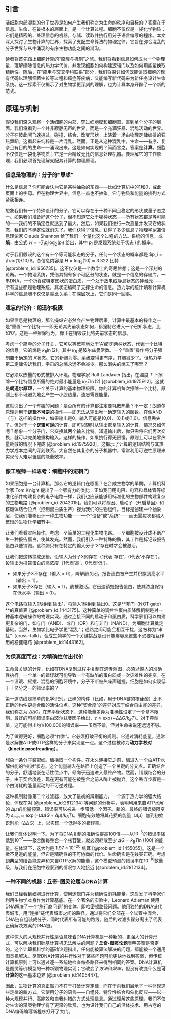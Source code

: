 ## 引言
活细胞内部混乱的分子世界是如何产生我们称之为生命的秩序和目标的？答案在于信息。生命，在最根本的层面上，是一个计算过程。细胞不仅仅是一袋化学物质；它们是精密的、处理信息的机器，存储、读取并执行用分子语言编写的程序。本文深入探讨了生物计算的世界，探索了支配生命算法的物理定律。它旨在弥合混乱的分子世界与从中涌现的有序生物功能之间的鸿沟。

读者将首先踏上细胞计算的“原理与机制”之旅。我们将看到信息如何成为一个物理量，理解擦除信息的热力学代价，并发现细胞如何构建逻辑门以及如何用能量换取精确性。随后，在“应用与交叉学科联系”部分，我们将探讨如何既能读取细胞的现有代码以理解细菌生长等过程和癌症等疾病，又能编写新代码来为新任务设计生命系统。这一探索不仅揭示了对生物学更深刻的理解，也为计算本身开辟了一个新的范式。

## 原理与机制

假设我们深入观察一个活细胞的内部，穿过细胞膜和细胞器，直到单个分子的层面。我们将看到一个并非寂静无声的世界，而是一个充满狂暴、混乱活动的世界。分子在彼此间飞速掠过，碰撞、结合、改变形状，上演着一场由物理定律编排的狂热舞蹈。这看起来纯粹是一片混乱。然而，正是从这种混乱中，生命——有序、复杂且有目的的生命——涌现出来。这是如何实现的？简而言之，答案是**计算**。细胞不仅仅是一袋化学物质；它是一台精致无比的信息处理机器。要理解它的工作原理，我们必须首先理解支配其计算的物理原理。

### 信息是物理的：分子的“思想”

什么是信息？你可能会认为它是某种抽象的东西——比如计算机中的1和0，或此页面上的字母。但在物理世界中，信息一点也不抽象。它与物质和能量的排列方式紧密相连。

想象我们有一个特殊设计的分子，它可以存在于十种不同且稳定的形状或量子态之一。如果我们准备好这个分子，但不知道它处于哪种状态——所有状态都是等可能的——我们的不确定性就达到了最大。然后，如果我们进行一次测量并发现它的状态，我们的不确定性就消失了。我们获得了信息。获得了多少信息？物理学家兼信息理论家 Claude Shannon 给了我们一个量化这个过程的方法。系统的信息，或**熵**，由公式 $H = -\sum_i p_i \log_2(p_i)$ 给出，其中 $p_i$ 是发现系统处于状态 $i$ 的概率。

对于我们假设的这个有十个等可能状态的分子，任何一个状态的概率都是 $p_i = \frac{1}{10}$。总信息内容是 $H = \log_2(10) \approx 3.322$ 比特 [@problem_id:1956735]。这不仅仅是一个数学上的奇思妙想；这是一个深刻的论断。一个物理系统，凭借其拥有多个可区分的状态，就是一个信息的存储库。一串DNA，一个折叠成特定形状的蛋白质，一个处于放电或静息状态的神经元——所有这些都是物理系统，其状态编码了支撑生命的信息。热力学的统计熵和计算机科学的信息熵不仅仅是类比关系；在深层次上，它们是同一回事。

### 遗忘的代价：朗道尔极限

如果信息是物理的，那么操纵它必然会产生物理后果。计算中最基本的操作之一是“重置”一个比特——即无论其先前状态如何，都强制它进入一个已知状态，比如‘0’。这是一种擦除行为。你正在销毁该比特先前状态的信息。

考虑一个简单的分子开关，它可以等概率地处于‘A’或‘B’两种状态，代表一个比特的信息。它的熵是 $k_B \ln(2)$，其中 $k_B$ 是玻尔兹曼常数。一个“重置”操作将分子强制置于确定的‘A’状态。它的新熵为零。系统变得更有序，其熵减少了。但热力学第二定律告诉我们，宇宙的总熵永远不会减少。那么消失的熵去了哪里？

它必须以热量的形式被排入环境。物理学家 Rolf Landauer 指出，在温度 $T$ 下擦除一个比特信息所需的绝对最小能量是 $k_B T \ln(2)$ [@problem_id:1975912]。这就是**朗道尔原理**，一个关于计算的基本物理极限。你的计算机每次擦除一个比特，原则上都不可避免地会产生一小股热量。遗忘需要能量。

这就引出了一个有趣的问题：是否所有的计算都注定要耗散热量？不一定！朗道尔原理适用于**逻辑不可逆**的操作——即无法从输出唯一确定输入的函数。在像AND（与）这样的操作中，如果输出是0，输入可能是(0,0)、(0,1)或(1,0)。信息丢失了。但对于一个**逻辑可逆**的计算，即可以随时从输出恢复输入的计算，情况又如何呢？想象一个分子门，它交换其两个输入比特。知道输出后，你只需将它们再次交换，就可以完美地重构输入。这样的操作，如果执行得无限慢，原则上可以在零热量耗散的情况下完成 [@problem_id:1975920]。这揭示了计算的逻辑结构与其热力学成本之间的深刻联系。大自然在其复杂的分子机器中，常常利用可逆性原理来实现令人难以置信的能量效率。

### 像工程师一样思考：细胞中的逻辑门

如果细胞是一台计算机，那么它的逻辑门在哪里？在合成生物学的早期，计算机科学家 Tom Knight 提出了一个强有力的类比：正如我们用电阻、电容和晶体管等标准化部件构建复杂的电子电路一样，我们也应该能够用标准化的生物部件构建复杂的生物电路 [@problem_id:2042015]。我们可以将基因、启动子（开启基因）和核糖体结合位点（控制蛋白质生产）视为我们的生物组件。目标是创建一个抽象层，使我们能够设计一种生物功能——一个“设备”或“系统”——而无需每次都陷入繁琐的生物化学细节中。

让我们看看实际操作。考虑一个简单的工程化生物电路。一个细胞被设计成不断产生一种报告蛋白，使其发光。然而，我们引入一种特殊的酶，其工作是标记该报告蛋白以便销毁。这种酶只有在特定的输入分子'X'存在时才会被激活。

让我们把这转换成逻辑。设输入为分子X的存在（1代表‘存在’，0代表‘不存在’）。设输出为报告蛋白的高浓度（1代表‘高’，0代表‘低’）。
- 如果分子X不存在（输入 = 0），降解酶关闭。报告蛋白被产生并积累到高水平（输出 = 1）。
- 如果分子X存在（输入 = 1），酶被激活。它迅速销毁报告蛋白，使其浓度保持在低水平（输出 = 0）。

这个电路将输入0映射到输出1，将输入1映射到输出0。这是**非门（NOT gate）**的真值表 [@problem_id:1443175]。这种简单的调控性蛋白质降解机制是对一种基本逻辑操作的物理实现。通过连接不同的启动子和蛋白质，科学家们可以构建更复杂的门，如与门（AND）、或门（OR）和与非门（NAND），为细胞计算奠定基础。当然，生物学比电子学更“混乱”；通路之间可能会相互干扰，这被称为“串扰”（cross-talk），合成生物学的一个关键挑战是设计能够容忍这些不必要相互作用的稳健电路 [@problem_id:1443162]。

### 为保真度而战：为精确性付出代价

生命最关键的计算，比如在DNA复制过程中复制其遗传蓝图，必须以惊人的准确性执行。一个单一的错误就可能导致一个有缺陷的蛋白质或一次灾难性的突变。在一个温暖、摇摆、混乱的细胞环境中，分子不断被热噪声碰撞，细胞是如何实现低于十亿分之一的错误率的？

第一道防线是简单的化学识别。正确的构件（比如，用于DNA链的核苷酸）比不正确的构件更适合酶的活性位点。这种“契合度”的差异对应于结合自由能的差异，我们称之为 $\Delta\Delta G$。在热平衡状态下，这种能量差异为准确性设定了一个基本限制。最好的可能错误率由玻尔兹曼因子给出，$\varepsilon \approx \exp(-\Delta\Delta G / k_B T)$。对于典型值，这可能得出约1/100,000的错误率——虽然不错，但对生命来说还远远不够。

为了做得更好，细胞必须“作弊”。它必须打破平衡的规则。它通过消耗能量，通常是水解像ATP或GTP这样的分子来实现这一点。这个过程被称为**动力学校对（kinetic proofreading）**。

想象一条分子装配线。酶拾取一个构件。在永久连接它之前，酶进入一个由ATP水解供能的“校对”状态。这个能量输入在路径上创造了一个关键的分叉点。正确结合的分子，舒适地嵌在活性位点中，倾向于迅速进入最终产物。然而，错误结合的分子，由于契合度差，现在更有可能在被整合之前从酶上被抛弃。这个丢弃步骤是一个由消耗的能量驱动的不可逆过程。

这种机制就像第二个过滤器，放大了最初的辨别能力。一个源于热力学的强大结论，体现在对 [@problem_id:2812134] 等问题的分析中，表明利用来自ATP水解的 $\Delta\mu$ 的能量预算，错误率可以被进一步降低一个因子。新的、最终的错误极限变为 $\varepsilon_{\min} \approx \exp(-(\Delta\Delta G + \Delta\mu) / k_B T)$。细胞有效地将其花费的能量（$\Delta\mu$）加到初始识别能（$\Delta\Delta G$）上，以实现一个低得多的错误率。

让我们具体说明一下。为了将DNA复制的准确性提高100倍——从$10^{-5}$的错误率降低到$10^{-7}$——聚合酶每整合一个核苷酸，就必须耗散至少 $\Delta G = k_B T \ln(100)$ 的能量。在体温下，这大约是 $1.97 \times 10^{-20}$ 焦耳 [@problem_id:1455055]。这是一个微不足道的能量，但它是精确性的不可协商的代价。生命确实是花钱买正确。考虑到典型的结合能差异和来自GTP水解的能量，这个模型预测的错误率在$10^{-10}$数量级，与我们在细胞中观察到的情况惊人地接近 [@problem_id:2812134]。

### 一种不同的机器：丘奇-图灵论题与DNA计算

我们已经看到细胞进行计算，使用逻辑门并为精确性消耗能量。这启发了科学家们利用生物学本身作为计算基底。在一个著名的实验中，Leonard Adleman 使用DNA解决了一个“旅行商问题”的变体，即哈密顿路径问题。他用独特的DNA链代表城市，用“连接”链代表城市之间的路径。通过将它们全部在一个试管中混合，DNA链自组装成分子，同时代表所有可能的路线。随后的过滤步骤分离出了代表正确解决方案的DNA链。

这种惊人的大规模并行性是否意味着DNA计算机是一种新的、更强大的计算形式，可以解决我们硅基计算机无法解决的问题？**丘奇-图灵论题**表明答案是否定的。这个计算机科学的基础论题指出，任何能被算法解决的问题，都能被一个通用图灵机解决。尽管DNA计算的并行性对于某些问题可能更快地找到答案，但传统计算机原则上可以通过逐一系统地检查每条路径来得到相同的答案。DNA计算机是图灵等价模型的一种新颖物理实现；它改变了*方法*和*效率*，但没有改变什么是**可计算的**这一基本边界 [@problem_id:1405447]。

因此，生物计算的真正魔力不在于打破计算定律，而在于向我们展示了一种体现这些定律的新方式。它使用分子的语言——自组装、特异性结合和催化反应——以一种大规模并行、高能效和自我纠错的方式处理信息。通过理解这些原理，我们不仅对生命的深奥物理学有了更深的欣赏，也为设计我们自己的活体技术、用古老的DNA编码编写新程序打开了大门。


